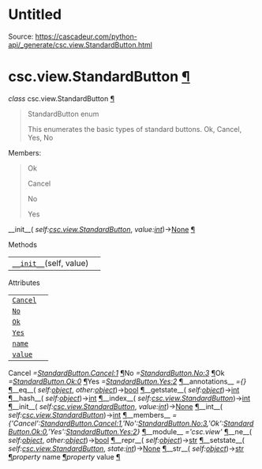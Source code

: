 # Untitled

Source: https://cascadeur.com/python-api/_generate/csc.view.StandardButton.html

# csc.view.StandardButton [¶](https://cascadeur.com/python-api/_generate/csc.view.StandardButton.html\#csc-view-standardbutton "Permalink to this heading")

_class_ csc.view.StandardButton [¶](https://cascadeur.com/python-api/_generate/csc.view.StandardButton.html#csc.view.StandardButton "Permalink to this definition")

> StandardButton enum
>
> This enumerates the basic types of standard buttons.
> Ok, Cancel, Yes, No

Members:

> Ok
>
> Cancel
>
> No
>
> Yes

\_\_init\_\_( _self:[csc.view.StandardButton](https://cascadeur.com/python-api/csc.html#csc.view.StandardButton "csc.view.StandardButton")_, _value:[int](https://docs.python.org/3/library/functions.html#int "(in Python v3.13)")_)→[None](https://docs.python.org/3/library/constants.html#None "(in Python v3.13)") [¶](https://cascadeur.com/python-api/_generate/csc.view.StandardButton.html#csc.view.StandardButton.__init__ "Permalink to this definition")

Methods

|     |     |
| --- | --- |
| [`__init__`](https://cascadeur.com/python-api/csc.html#csc.view.StandardButton.__init__ "csc.view.StandardButton.__init__")(self, value) |  |

Attributes

|     |     |
| --- | --- |
| [`Cancel`](https://cascadeur.com/python-api/csc.html#csc.view.StandardButton.Cancel "csc.view.StandardButton.Cancel") |  |
| [`No`](https://cascadeur.com/python-api/csc.html#csc.view.StandardButton.No "csc.view.StandardButton.No") |  |
| [`Ok`](https://cascadeur.com/python-api/csc.html#csc.view.StandardButton.Ok "csc.view.StandardButton.Ok") |  |
| [`Yes`](https://cascadeur.com/python-api/csc.html#csc.view.StandardButton.Yes "csc.view.StandardButton.Yes") |  |
| [`name`](https://cascadeur.com/python-api/csc.html#csc.view.StandardButton.name "csc.view.StandardButton.name") |  |
| [`value`](https://cascadeur.com/python-api/csc.html#csc.view.StandardButton.value "csc.view.StandardButton.value") |  |

Cancel _=<StandardButton.Cancel:1>_ [¶](https://cascadeur.com/python-api/_generate/csc.view.StandardButton.html#csc.view.StandardButton.Cancel "Permalink to this definition")No _=<StandardButton.No:3>_ [¶](https://cascadeur.com/python-api/_generate/csc.view.StandardButton.html#csc.view.StandardButton.No "Permalink to this definition")Ok _=<StandardButton.Ok:0>_ [¶](https://cascadeur.com/python-api/_generate/csc.view.StandardButton.html#csc.view.StandardButton.Ok "Permalink to this definition")Yes _=<StandardButton.Yes:2>_ [¶](https://cascadeur.com/python-api/_generate/csc.view.StandardButton.html#csc.view.StandardButton.Yes "Permalink to this definition")\_\_annotations\_\_ _={}_ [¶](https://cascadeur.com/python-api/_generate/csc.view.StandardButton.html#csc.view.StandardButton.__annotations__ "Permalink to this definition")\_\_eq\_\_( _self:[object](https://docs.python.org/3/library/functions.html#object "(in Python v3.13)")_, _other:[object](https://docs.python.org/3/library/functions.html#object "(in Python v3.13)")_)→[bool](https://docs.python.org/3/library/functions.html#bool "(in Python v3.13)") [¶](https://cascadeur.com/python-api/_generate/csc.view.StandardButton.html#csc.view.StandardButton.__eq__ "Permalink to this definition")\_\_getstate\_\_( _self:[object](https://docs.python.org/3/library/functions.html#object "(in Python v3.13)")_)→[int](https://docs.python.org/3/library/functions.html#int "(in Python v3.13)") [¶](https://cascadeur.com/python-api/_generate/csc.view.StandardButton.html#csc.view.StandardButton.__getstate__ "Permalink to this definition")\_\_hash\_\_( _self:[object](https://docs.python.org/3/library/functions.html#object "(in Python v3.13)")_)→[int](https://docs.python.org/3/library/functions.html#int "(in Python v3.13)") [¶](https://cascadeur.com/python-api/_generate/csc.view.StandardButton.html#csc.view.StandardButton.__hash__ "Permalink to this definition")\_\_index\_\_( _self:[csc.view.StandardButton](https://cascadeur.com/python-api/csc.html#csc.view.StandardButton "csc.view.StandardButton")_)→[int](https://docs.python.org/3/library/functions.html#int "(in Python v3.13)") [¶](https://cascadeur.com/python-api/_generate/csc.view.StandardButton.html#csc.view.StandardButton.__index__ "Permalink to this definition")\_\_init\_\_( _self:[csc.view.StandardButton](https://cascadeur.com/python-api/csc.html#csc.view.StandardButton "csc.view.StandardButton")_, _value:[int](https://docs.python.org/3/library/functions.html#int "(in Python v3.13)")_)→[None](https://docs.python.org/3/library/constants.html#None "(in Python v3.13)") [¶](https://cascadeur.com/python-api/_generate/csc.view.StandardButton.html#id0 "Permalink to this definition")\_\_int\_\_( _self:[csc.view.StandardButton](https://cascadeur.com/python-api/csc.html#csc.view.StandardButton "csc.view.StandardButton")_)→[int](https://docs.python.org/3/library/functions.html#int "(in Python v3.13)") [¶](https://cascadeur.com/python-api/_generate/csc.view.StandardButton.html#csc.view.StandardButton.__int__ "Permalink to this definition")\_\_members\_\_ _={'Cancel':<StandardButton.Cancel:1>,'No':<StandardButton.No:3>,'Ok':<StandardButton.Ok:0>,'Yes':<StandardButton.Yes:2>}_ [¶](https://cascadeur.com/python-api/_generate/csc.view.StandardButton.html#csc.view.StandardButton.__members__ "Permalink to this definition")\_\_module\_\_ _='csc.view'_ [¶](https://cascadeur.com/python-api/_generate/csc.view.StandardButton.html#csc.view.StandardButton.__module__ "Permalink to this definition")\_\_ne\_\_( _self:[object](https://docs.python.org/3/library/functions.html#object "(in Python v3.13)")_, _other:[object](https://docs.python.org/3/library/functions.html#object "(in Python v3.13)")_)→[bool](https://docs.python.org/3/library/functions.html#bool "(in Python v3.13)") [¶](https://cascadeur.com/python-api/_generate/csc.view.StandardButton.html#csc.view.StandardButton.__ne__ "Permalink to this definition")\_\_repr\_\_( _self:[object](https://docs.python.org/3/library/functions.html#object "(in Python v3.13)")_)→[str](https://docs.python.org/3/library/stdtypes.html#str "(in Python v3.13)") [¶](https://cascadeur.com/python-api/_generate/csc.view.StandardButton.html#csc.view.StandardButton.__repr__ "Permalink to this definition")\_\_setstate\_\_( _self:[csc.view.StandardButton](https://cascadeur.com/python-api/csc.html#csc.view.StandardButton "csc.view.StandardButton")_, _state:[int](https://docs.python.org/3/library/functions.html#int "(in Python v3.13)")_)→[None](https://docs.python.org/3/library/constants.html#None "(in Python v3.13)") [¶](https://cascadeur.com/python-api/_generate/csc.view.StandardButton.html#csc.view.StandardButton.__setstate__ "Permalink to this definition")\_\_str\_\_( _self:[object](https://docs.python.org/3/library/functions.html#object "(in Python v3.13)")_)→[str](https://docs.python.org/3/library/stdtypes.html#str "(in Python v3.13)") [¶](https://cascadeur.com/python-api/_generate/csc.view.StandardButton.html#csc.view.StandardButton.__str__ "Permalink to this definition")_property_ name [¶](https://cascadeur.com/python-api/_generate/csc.view.StandardButton.html#csc.view.StandardButton.name "Permalink to this definition")_property_ value [¶](https://cascadeur.com/python-api/_generate/csc.view.StandardButton.html#csc.view.StandardButton.value "Permalink to this definition")
